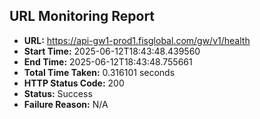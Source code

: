 ## URL Monitoring Report

- **URL:** https://api-gw1-prod1.fisglobal.com/gw/v1/health
- **Start Time:** 2025-06-12T18:43:48.439560
- **End Time:** 2025-06-12T18:43:48.755661
- **Total Time Taken:** 0.316101 seconds
- **HTTP Status Code:** 200
- **Status:** Success
- **Failure Reason:** N/A
